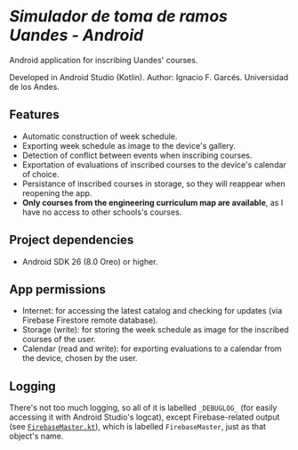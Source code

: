 # *Simulador de toma de ramos Uandes - Android*

Android application for inscribing Uandes' courses.

Developed in Android Studio (Kotlin).
Author: Ignacio F. Garcés.
Universidad de los Andes.

## Features

- Automatic construction of week schedule.
- Exporting week schedule as image to the device's gallery.
- Detection of conflict between events when inscribing courses.
- Exportation of evaluations of inscribed courses to the device's calendar of choice.
- Persistance of inscribed courses in storage, so they will reappear when reopening the app.
- **Only courses from the engineering curriculum map are available**, as I have no access to other schools's courses.

## Project dependencies

- Android SDK 26 (8.0 Oreo) or higher.

## App permissions

- Internet: for accessing the latest catalog and checking for updates (via Firebase Firestore remote database).
- Storage (write): for storing the week schedule as image for the inscribed courses of the user.
- Calendar (read and write): for exporting evaluations to a calendar from the device, chosen by the user.

## Logging

There's not too much logging, so all of it is labelled `_DEBUGLOG_` (for easily accessing it with Android Studio's logcat), except Firebase-related output (see [`FirebaseMaster.kt`](./TomaRamosUandes/app/src/main/java/com/ifgarces/tomaramosuandes/networking/FirebaseMaster.kt)), which is labelled `FirebaseMaster`, just as that object's name.
